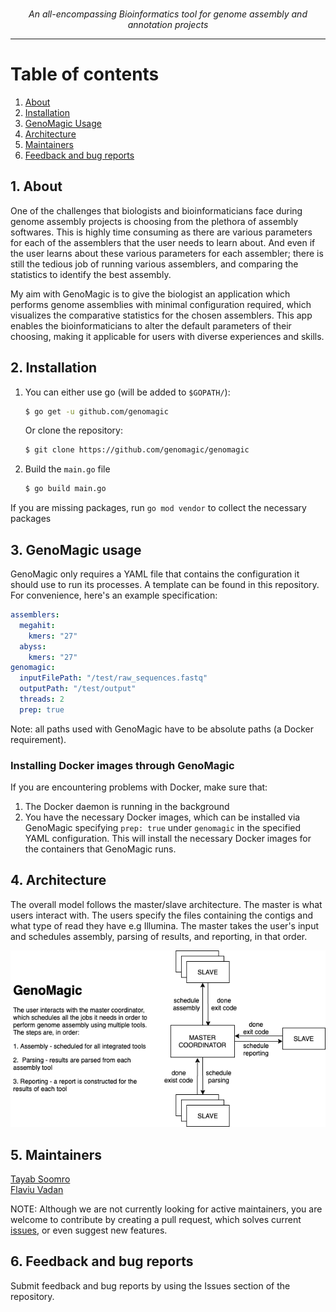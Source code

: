 <p align="center">
    <img src="https://user-images.githubusercontent.com/19979068/77257398-9cedfe80-6c39-11ea-890a-9167ffd1b374.png" alt="">
    <br /><i>An all-encompassing Bioinformatics tool for genome assembly and annotation projects</i><br>
</p>

---

# Table of contents

1. [About](#1-about) </br>
1. [Installation](#2-installation)
1. [GenoMagic Usage](#3-genomagic-usage)
1. [Architecture](#4-architecture)
2. [Maintainers](#5-maintainers)
1. [Feedback and bug reports](#5-feedback-and-bug-reports)

## 1. About

One of the challenges that biologists and bioinformaticians face during genome assembly projects is choosing from the plethora of assembly softwares. This is highly time consuming as there are various parameters for each of the assemblers that the user needs to learn about. And even if the user learns about these various parameters for each assembler; there is still the tedious job of running various assemblers, and comparing the statistics to identify the best assembly.

My aim with GenoMagic is to give the biologist an application which performs genome assemblies with minimal configuration required, which visualizes the comparative statistics for the chosen assemblers. This app enables the bioinformaticians to alter the default parameters of their choosing, making it applicable for users with diverse experiences and skills.

 
## 2. Installation

1. You can either use go (will be added to `$GOPATH/`):
    ```sh
    $ go get -u github.com/genomagic
    ```
    
    Or clone the repository:  
    ```sh
    $ git clone https://github.com/genomagic/genomagic
    ```
2. Build the `main.go` file
    ```sh
    $ go build main.go
    ```

If you are missing packages, run `go mod vendor` to collect the necessary packages

## 3. GenoMagic usage

GenoMagic only requires a YAML file that contains the configuration it should use to run its processes. A template can 
be found in this repository. For convenience, here's an example specification:

```yaml
assemblers:
  megahit:
    kmers: "27"
  abyss:
    kmers: "27"
genomagic:
  inputFilePath: "/test/raw_sequences.fastq"
  outputPath: "/test/output"
  threads: 2
  prep: true
```

Note: all paths used with GenoMagic have to be absolute paths (a Docker requirement).

### Installing Docker images through GenoMagic

If you are encountering problems with Docker, make sure that:
1. The Docker daemon is running in the background
1. You have the necessary Docker images, which can be installed via GenoMagic specifying `prep: true` under `genomagic`
in the specified YAML configuration. This will install the necessary Docker images for the containers that GenoMagic 
runs.

## 4. Architecture

The overall model follows the master/slave architecture. The master is what users interact with. 
The users specify the files containing the contigs and what type of read they have e.g Illumina. 
The master takes the user's input and schedules assembly, parsing of results, and reporting, in that order. 

![](./architecture.png)

## 5. Maintainers
[Tayab Soomro](https://github.com/tayabsoomro)  
[Flaviu Vadan](https://github.com/flaviuvadan)

NOTE: Although we are not currently looking for active maintainers, you are welcome to contribute by creating a pull request, which solves current [issues](https://github.com/genomagic/genomagic.git), or even suggest new features.

## 6. Feedback and bug reports

Submit feedback and bug reports by using the Issues section of the repository.

